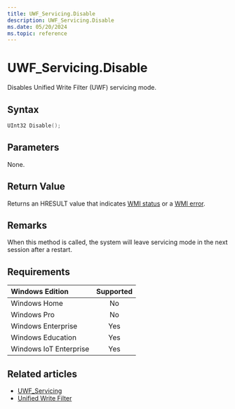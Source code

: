 ```yaml
---
title: UWF_Servicing.Disable
description: UWF_Servicing.Disable
ms.date: 05/20/2024
ms.topic: reference
---
```


# UWF_Servicing.Disable

Disables Unified Write Filter (UWF) servicing mode.

## Syntax

```powershell
UInt32 Disable();
```

## Parameters

None.

## Return Value

Returns an HRESULT value that indicates [WMI status](/windows/win32/wmisdk/wmi-non-error-constants) or a [WMI error](/windows/win32/wmisdk/wmi-error-constants).

## Remarks

When this method is called, the system will leave servicing mode in the next session after a restart.

## Requirements

| Windows Edition        | Supported |
|:-----------------------|:---------:|
| Windows Home           | No        |
| Windows Pro            | No        |
| Windows Enterprise     | Yes       |
| Windows Education      | Yes       |
| Windows IoT Enterprise | Yes       |

## Related articles

- [UWF_Servicing](uwf-servicing.md)
- [Unified Write Filter]( index.md)
